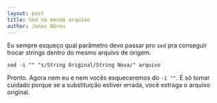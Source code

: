```yaml
---
layout: post
title: Sed no mesmo arquivo
author: Jonas Abreu
---
```


Eu sempre esqueço qual parâmetro devo passar pro `sed` pra conseguir trocar strings dentro do mesmo arquivo de origem.

    sed -i "" "s/String Original/String Nova/" arquivo

Pronto. Agora nem eu e nem vocês esqueceremos do `-i ""`. É só tomar cuidado porque se a substituição estiver errada, 
você estraga o arquivo original.
